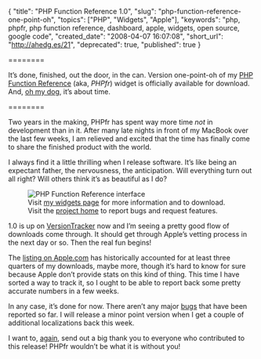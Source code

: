 {
  "title": "PHP Function Reference 1.0",
  "slug": "php-function-reference-one-point-oh",
  "topics": ["PHP", "Widgets", "Apple"],
  "keywords": "php, phpfr, php function reference, dashboard, apple, widgets, open source, google code",
  "created_date": "2008-04-07 16:07:08",
  "short_url": "http://ahedg.es/21",
  "deprecated": true,
  "published": true
}

========

It’s done, finished, out the door, in the can. Version one-point-oh of my [PHP Function Reference](http://andrew.hedges.name/widgets/#phpfr) (aka, _PHPfr_) widget is officially available for download. And, [oh my dog](http://www.urbandictionary.com/define.php?term=oh+my+dog), it’s about time.

========

Two years in the making, PHPfr has spent way more time _not_ in development than in it. After many late nights in front of my MacBook over the last few weeks, I am relieved and excited that the time has finally come to share the finished product with the world.

I always find it a little thrilling when I release software. It’s like being an expectant father, the nervousness, the anticipation. Will everything turn out all right? Will others think it’s as beautiful as I do?

<figure>
    <img src="/blog/assets/img/phpfr-front.png" alt="PHP Function Reference interface">
    <figcaption>Visit <a href="https://andrew.hedges.name/widgets/#phpfr">my widgets page</a> for more information and to download. Visit the <a href="https://code.google.com/p/phpfr/">project home</a> to report bugs and request features.</figcaption>
</figure>

1.0 is up on [VersionTracker](https://www.versiontracker.com/dyn/moreinfo/macosx/29415) now and I’m seeing a pretty good flow of downloads come through. It should get through Apple’s vetting process in the next day or so. Then the real fun begins!

The [listing on Apple.com](https://www.apple.com/downloads/dashboard/developer/phpfunctionreference.html) has historically accounted for at least three quarters of my downloads, maybe more, though it’s hard to know for sure because Apple don’t provide stats on this kind of thing. This time I have sorted a way to track it, so I ought to be able to report back some pretty accurate numbers in a few weeks.

In any case, it’s done for now. There aren’t any major [bugs](https://code.google.com/p/phpfr/issues/list) that have been reported so far. I will release a minor point version when I get a couple of additional localizations back this week.

I want to, [again](/blog/2008/03/30/new-version-of-phpfr-in-the-works), send out a big thank you to everyone who contributed to this release! PHPfr wouldn’t be what it is without you!
